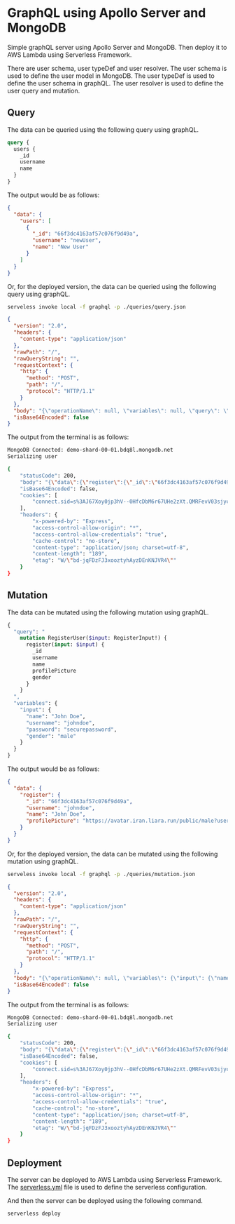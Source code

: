# GraphQL using Apollo Server and MongoDB

Simple graphQL server using Apollo Server and MongoDB. Then deploy it to AWS Lambda using Serverless Framework.

There are user schema, user typeDef and user resolver. The user schema is used to define the user model in MongoDB. The user typeDef is used to define the user schema in graphQL. The user resolver is used to define the user query and mutation.

## Query

The data can be queried using the following query using graphQL.

```graphql
query {
  users {
    _id
    username
    name
  }
}
```

The output would be as follows:

```json
{
  "data": {
    "users": [
      {
        "_id": "66f3dc4163af57c076f9d49a",
        "username": "newUser",
        "name": "New User"
      }
    ]
  }
}
```

Or, for the deployed version, the data can be queried using the following query using graphQL.

```bash
serveless invoke local -f graphql -p ./queries/query.json
```

```json
{
  "version": "2.0",
  "headers": {
    "content-type": "application/json"
  },
  "rawPath": "/",
  "rawQueryString": "",
  "requestContext": {
    "http": {
      "method": "POST",
      "path": "/",
      "protocol": "HTTP/1.1"
    }
  },
  "body": "{\"operationName\": null, \"variables\": null, \"query\": \"{ users { _id username name gender profilePicture } }\"}",
  "isBase64Encoded": false
}
```

The output from the terminal is as follows:

```bash
MongoDB Connected: demo-shard-00-01.bdq8l.mongodb.net
Serializing user

{
    "statusCode": 200,
    "body": "{\"data\":{\"register\":{\"_id\":\"66f3dc4163af57c076f9d49a\",\"username\":\"newUser\",\"name\":\"New User\",\"gender\":\"male\",\"profilePicture\":\"https://avatar.iran.liara.run/public/boy?username=newUser\"}}}\n",
    "isBase64Encoded": false,
    "cookies": [
        "connect.sid=s%3AJ67Xoy0jp3hV--0HfcDbM6r67UHe2zXt.QMRFevV03sjycpwKlAowqQtLCkqTiW918d77ZAxjey8; Path=/; Expires=Wed, 02 Oct 2024 09:47:45 GMT; HttpOnly"
    ],
    "headers": {
        "x-powered-by": "Express",
        "access-control-allow-origin": "*",
        "access-control-allow-credentials": "true",
        "cache-control": "no-store",
        "content-type": "application/json; charset=utf-8",
        "content-length": "189",
        "etag": "W/\"bd-jqFDzFJ3xooztyhAyzDEnKNJVR4\""
    }
}
```

## Mutation

The data can be mutated using the following mutation using graphQL.

```graphql
{
  "query": "
    mutation RegisterUser($input: RegisterInput!) {
      register(input: $input) {
        _id
        username
        name
        profilePicture
        gender
      }
    }
  ",
  "variables": {
    "input": {
      "name": "John Doe",
      "username": "johndoe",
      "password": "securepassword",
      "gender": "male"
    }
  }
}
```

The output would be as follows:

```json
{
  "data": {
    "register": {
      "_id": "66f3dc4163af57c076f9d49a",
      "username": "johndoe",
      "name": "John Doe",
      "profilePicture": "https://avatar.iran.liara.run/public/male?username=jonhdoe"
    }
  }
}
```

Or, for the deployed version, the data can be mutated using the following mutation using graphQL.

```bash
serveless invoke local -f graphql -p ./queries/mutation.json
```

```json
{
  "version": "2.0",
  "headers": {
    "content-type": "application/json"
  },
  "rawPath": "/",
  "rawQueryString": "",
  "requestContext": {
    "http": {
      "method": "POST",
      "path": "/",
      "protocol": "HTTP/1.1"
    }
  },
  "body": "{\"operationName\": null, \"variables\": {\"input\": {\"name\": \"John Doe\", \"username\": \"johndoe\", \"password\": \"securepassword\", \"gender\": \"male\"}}, \"query\": \"mutation RegisterUser($input: RegisterInput!) { register(input: $input) { _id username name gender profilePicture } }\"}",
  "isBase64Encoded": false
}
```

The output from the terminal is as follows:

```bash
MongoDB Connected: demo-shard-00-01.bdq8l.mongodb.net
Serializing user

{
    "statusCode": 200,
    "body": "{\"data\":{\"register\":{\"_id\":\"66f3dc4163af57c076f9d49a\",\"username\":\"johndoe\",\"name\":\"John Doe\",\"gender\":\"male\",\"profilePicture\":\"https://avatar.iran.liara.run/public/male?username=johndoe\"}}}\n",
    "isBase64Encoded": false,
    "cookies": [
        "connect.sid=s%3AJ67Xoy0jp3hV--0HfcDbM6r67UHe2zXt.QMRFevV03sjycpwKlAowqQtLCkqTiW918d77ZAxjey8; Path=/; Expires=Wed, 02 Oct 2024 09:47:45 GMT; HttpOnly"
    ],
    "headers": {
        "x-powered-by": "Express",
        "access-control-allow-origin": "*",
        "access-control-allow-credentials": "true",
        "cache-control": "no-store",
        "content-type": "application/json; charset=utf-8",
        "content-length": "189",
        "etag": "W/\"bd-jqFDzFJ3xooztyhAyzDEnKNJVR4\""
    }
}
```

## Deployment

The server can be deployed to AWS Lambda using Serverless Framework. The [serverless.yml](./serverless.yml) file is used to define the serverless configuration.

And then the server can be deployed using the following command.

```bash
serverless deploy
```
